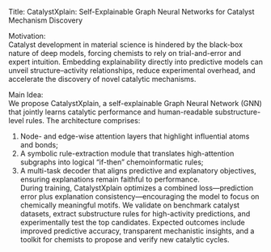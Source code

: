 Title: CatalystXplain: Self-Explainable Graph Neural Networks for Catalyst Mechanism Discovery

Motivation:  
Catalyst development in material science is hindered by the black-box nature of deep models, forcing chemists to rely on trial-and-error and expert intuition. Embedding explainability directly into predictive models can unveil structure–activity relationships, reduce experimental overhead, and accelerate the discovery of novel catalytic mechanisms.

Main Idea:  
We propose CatalystXplain, a self-explainable Graph Neural Network (GNN) that jointly learns catalytic performance and human-readable substructure-level rules. The architecture comprises:  
1. Node- and edge-wise attention layers that highlight influential atoms and bonds;  
2. A symbolic rule-extraction module that translates high-attention subgraphs into logical “if-then” chemoinformatic rules;  
3. A multi-task decoder that aligns predictive and explanatory objectives, ensuring explanations remain faithful to performance.  
During training, CatalystXplain optimizes a combined loss—prediction error plus explanation consistency—encouraging the model to focus on chemically meaningful motifs. We validate on benchmark catalyst datasets, extract substructure rules for high-activity predictions, and experimentally test the top candidates. Expected outcomes include improved predictive accuracy, transparent mechanistic insights, and a toolkit for chemists to propose and verify new catalytic cycles.